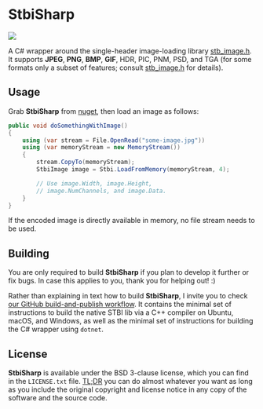 # StbiSharp

![](https://github.com/tom94/stbi-sharp/workflows/CI/badge.svg)

A C# wrapper around the single-header image-loading library [stb_image.h](https://github.com/nothings/stb/blob/master/stb_image.h). It supports __JPEG__, __PNG__, __BMP__, __GIF__, HDR, PIC, PNM, PSD, and TGA (for some formats only a subset of features; consult [stb_image.h](https://github.com/nothings/stb/blob/master/stb_image.h) for details).

## Usage

Grab __StbiSharp__ from [nuget](https://www.nuget.org/packages/StbiSharp/), then load an image as follows:
```csharp
public void doSomethingWithImage()
{
    using (var stream = File.OpenRead("some-image.jpg"))
    using (var memoryStream = new MemoryStream())
    {
        stream.CopyTo(memoryStream);
        StbiImage image = Stbi.LoadFromMemory(memoryStream, 4);

        // Use image.Width, image.Height,
        // image.NumChannels, and image.Data.
    }
}
```
If the encoded image is directly available in memory, no file stream needs to be used.


## Building

You are only required to build __StbiSharp__ if you plan to develop it further or fix bugs. In case this applies to you, thank you for helping out! :)

Rather than explaining in text how to build __StbiSharp__, I invite you to check [our GitHub build-and-publish workflow](https://github.com/Tom94/stbi-sharp/blob/master/.github/workflows/main.yml). It contains the minimal set of instructions to build the native STBI lib via a C++ compiler on Ubuntu, macOS, and Windows, as well as the minimal set of instructions for building the C# wrapper using `dotnet`.


## License

__StbiSharp__ is available under the BSD 3-clause license, which you can find in the `LICENSE.txt` file. [TL;DR](https://tldrlegal.com/license/bsd-3-clause-license-(revised)) you can do almost whatever you want as long as you include the original copyright and license notice in any copy of the software and the source code.
